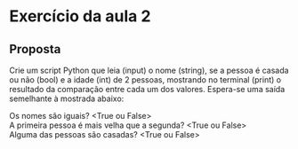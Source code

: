 # Exercício da aula 2
## Proposta
Crie um script Python que leia (input) o nome (string), se a pessoa é casada ou não (bool) e a idade (int) de 2 pessoas, mostrando no terminal (print) o resultado da comparação entre cada um dos valores. Espera-se uma saída semelhante à mostrada abaixo:

Os nomes são iguais? \<True ou False><br>
A primeira pessoa é mais velha que a segunda? \<True ou False><br>
Alguma das pessoas são casadas? \<True ou False>